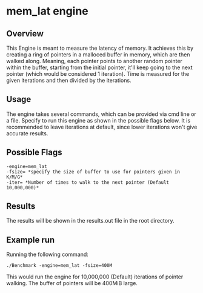 # mem_lat engine

## Overview

This Engine is meant to measure the latency of memory. It achieves this by creating a ring of pointers in a malloced buffer in memory, which are then walked along. Meaning, each pointer points to another random pointer within the buffer, starting from the initial pointer, it'll keep going to the next pointer (which would be considered 1 iteration). Time is measured for the given iterations and then divided by the iterations.

## Usage

The engine takes several commands, which can be provided via cmd line or a file. Specify to run this engine as shown in the possible flags below. It is recommended to leave iterations at default, since lower iterations won't give accurate results.

## Possible Flags

```shell
-engine=mem_lat
-fsize= *specify the size of buffer to use for pointers given in K/M/G*
-iter= *Number of times to walk to the next pointer (Default 10,000,000)*
```

## Results

The results will be shown in the results.out file in the root directory.

## Example run

Running the following command:

```shell
./Benchmark -engine=mem_lat -fsize=400M
```

This would run the engine for 10,000,000 (Default) iterations of pointer walking. The buffer of pointers will be 400MiB large.
